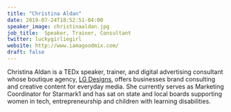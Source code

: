 ```yaml
---
title: "Christina Aldan"
date: 2019-07-24T18:52:51-04:00
speaker_image: christinaaldan.jpg
job_title:  Speaker, Trainer, Consultant
twitter: luckygirliegirl
website: http://www.iamagoodmix.com/
draft: false
---
```


Christina Aldan is a TEDx speaker, trainer, and digital advertising consultant whose boutique agency, [LG Designs](http://lgdesigns.co/), offers businesses brand consulting and creative content for everyday media. She currently serves as Marketing Coordinator for Starmark1 and has sat on state and local boards supporting women in tech, entrepreneurship and children with learning disabilities.